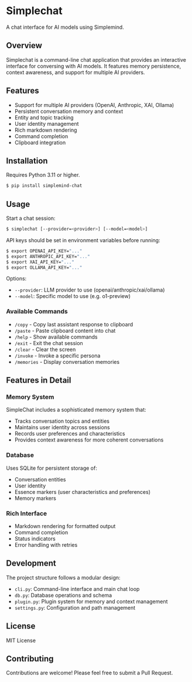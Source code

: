 # Simplechat

A chat interface for AI models using Simplemind.

## Overview

Simplechat is a command-line chat application that provides an interactive interface for conversing with AI models. It features memory persistence, context awareness, and support for multiple AI providers.

## Features

- Support for multiple AI providers (OpenAI, Anthropic, XAI, Ollama)
- Persistent conversation memory and context
- Entity and topic tracking
- User identity management
- Rich markdown rendering
- Command completion
- Clipboard integration

## Installation

Requires Python 3.11 or higher.

```bash
$ pip install simplemind-chat
```

## Usage

Start a chat session:

```bash
$ simplechat [--provider=<provider>] [--model=<model>]
```

API keys should be set in environment variables before running:

```bash
$ export OPENAI_API_KEY="..."
$ export ANTHROPIC_API_KEY="..."
$ export XAI_API_KEY="..."
$ export OLLAMA_API_KEY="..."
```

Options:
- `--provider`: LLM provider to use (openai/anthropic/xai/ollama)
- `--model`: Specific model to use (e.g. o1-preview)

### Available Commands

- `/copy` - Copy last assistant response to clipboard
- `/paste` - Paste clipboard content into chat
- `/help` - Show available commands
- `/exit` - Exit the chat session
- `/clear` - Clear the screen
- `/invoke` - Invoke a specific persona
- `/memories` - Display conversation memories

## Features in Detail

### Memory System
SimpleChat includes a sophisticated memory system that:
- Tracks conversation topics and entities
- Maintains user identity across sessions
- Records user preferences and characteristics
- Provides context awareness for more coherent conversations

### Database
Uses SQLite for persistent storage of:
- Conversation entities
- User identity
- Essence markers (user characteristics and preferences)
- Memory markers

### Rich Interface
- Markdown rendering for formatted output
- Command completion
- Status indicators
- Error handling with retries

## Development

The project structure follows a modular design:
- `cli.py`: Command-line interface and main chat loop
- `db.py`: Database operations and schema
- `plugin.py`: Plugin system for memory and context management
- `settings.py`: Configuration and path management

## License

MIT License

## Contributing

Contributions are welcome! Please feel free to submit a Pull Request.
